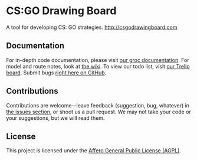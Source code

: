 CS:GO Drawing Board
==============
A tool for developing CS: GO strategies. http://csgodrawingboard.com

Documentation
-------------
For in-depth code documentation, please visit [our groc documentation](http://ducksyrup.github.io/csgo-drawing-board).  For model and route notes, look at [the wiki](https://github.com/DuckSyrup/csgo-drawing-board/wiki).  To view our todo list, visit [our Trello board](https://trello.com/b/nAdQXfS8/cs-go-drawing-board).  Submit bugs [right here on GitHub](https://github.com/DuckSyrup/csgo-drawing-board/issues).

Contributions
-------------
Contributions are welcome--leave feedback (suggestion, bug, whatever) in [the issues section](https://github.com/DuckSyrup/csgo-drawing-board/issues), or shoot us a pull request.  We may not take your code or your suggestions, but we will read them.

License
-------
This project is licensed under the [Affero General Public License (AGPL)](http://www.gnu.org/licenses/agpl-3.0.html).
